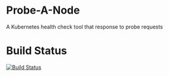 # Probe-A-Node
A Kubernetes health check tool that response to probe requests

# Build Status
[![Build Status](https://drone.support.tools/api/badges/SupportTools/Probe-A-Node/status.svg?ref=refs/heads/main)](https://drone.support.tools/SupportTools/Probe-A-Node)